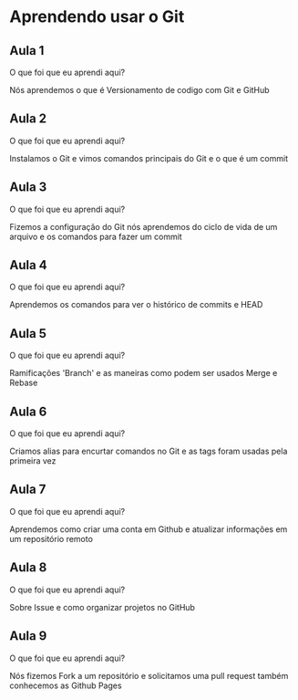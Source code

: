 # Aprendendo usar o Git


## Aula 1

O que foi que eu aprendi aqui?

Nós aprendemos o que é Versionamento de codigo com Git e GitHub

## Aula 2

O que foi que eu aprendi aqui?

Instalamos o Git e vimos comandos principais do Git e o que é um commit

## Aula 3

O que foi que eu aprendi aqui?

Fizemos a configuração do Git nós aprendemos do ciclo de vida de um arquivo e os comandos para fazer um commit

## Aula 4

O que foi que eu aprendi aqui?

Aprendemos os comandos para ver o histórico de commits e HEAD

## Aula 5

O que foi que eu aprendi aqui?

Ramificações 'Branch' e as maneiras como podem ser usados Merge e Rebase

## Aula 6

O que foi que eu aprendi aqui?

Criamos alias para encurtar comandos no Git e as tags foram usadas pela primeira vez

## Aula 7

O que foi que eu aprendi aqui?

Aprendemos como criar uma conta em Github e atualizar informações em um repositório remoto

## Aula 8

O que foi que eu aprendi aqui?

 Sobre Issue e como organizar projetos no GitHub

## Aula 9

O que foi que eu aprendi aqui?

Nós fizemos Fork a um repositório e solicitamos uma pull request também conhecemos as Github Pages
